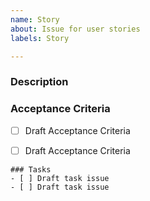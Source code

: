 ```yaml
---
name: Story
about: Issue for user stories
labels: Story

---
```

### Description


### Acceptance Criteria
- [ ] Draft Acceptance Criteria
- [ ] Draft Acceptance Criteria


```[tasklist]
### Tasks
- [ ] Draft task issue
- [ ] Draft task issue
```
